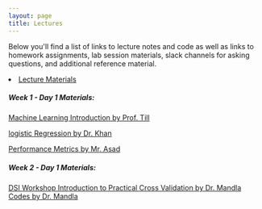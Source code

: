 ```yaml
---
layout: page
title: Lectures
---
```


Below you'll find a list of links to lecture notes and code as well as links to homework assignments, lab session materials, slack channels for asking questions, and additional reference material. 


<li><a href="https://github.com/mlcourseukzn/DSI_Africa_ML_ShortCourse.github.io">Lecture Materials</a></li>

##### Week 1 - Day 1 Materials:

<a href="https://mlcourseukzn.github.io/PDFLectures/Day1/MachineLearningIntro.pdf" download>Machine Learning Introduction by Prof. Till</a>

<a href="https://mlcourseukzn.github.io/PDFLectures/Day1/logisticRegression.pdf" download>logistic Regression by Dr. Khan</a>

<a href="https://mlcourseukzn.github.io/PDFLectures/Day1/PerformanceMetrics.pdf" download>Performance Metrics by Mr. Asad</a>

##### Week 2 - Day 1 Materials:

<a href="https://mlcourseukzn.github.io/PDFLectures/DSI WorkshopIntroduction_to_PracticalCrossValidation.pdf" download>DSI Workshop Introduction to Practical Cross Validation by Dr. Mandla</a>
<a href="https://mlcourseukzn.github.io/PDFLectures/Code.zip" download>Codes by Dr. Mandla</a>
